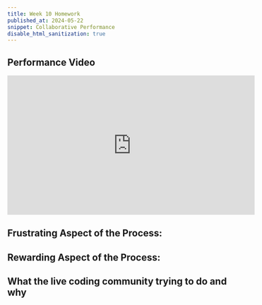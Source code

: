 ```yaml
---
title: Week 10 Homework 
published_at: 2024-05-22
snippet: Collaborative Performance 
disable_html_sanitization: true
---
```


## Performance Video

<iframe width="560" height="315" src="https://www.youtube.com/embed/zgu9iyWyn9o?si=h1XaS_1Xq7hdrs6K" title="YouTube video player" frameborder="0" allow="accelerometer; autoplay; clipboard-write; encrypted-media; gyroscope; picture-in-picture; web-share" referrerpolicy="strict-origin-when-cross-origin" allowfullscreen></iframe>

## Frustrating Aspect of the Process:



## Rewarding Aspect of the Process:


## What the live coding community trying to do and why